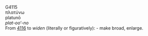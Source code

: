 <body>
  <p>G4115<br>  πλατύνω  <br> platunō  <br><i>plat-oo‘-no </i><br>From <a href="g4116.htm">4116</a>  to <i>widen</i> (literally or figuratively): - make broad, enlarge.<br></p>
 </body>